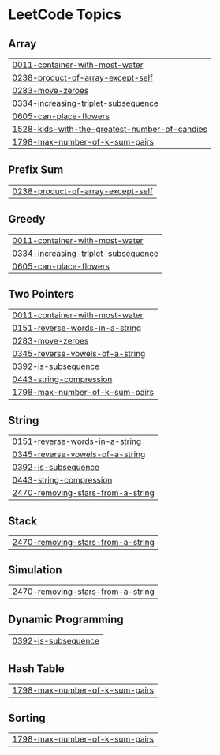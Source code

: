 

<!---LeetCode Topics Start-->
# LeetCode Topics
## Array
|  |
| ------- |
| [0011-container-with-most-water](https://github.com/karanmaheshwari16/LeetCode-75/tree/master/0011-container-with-most-water) |
| [0238-product-of-array-except-self](https://github.com/karanmaheshwari16/LeetCode-75/tree/master/0238-product-of-array-except-self) |
| [0283-move-zeroes](https://github.com/karanmaheshwari16/LeetCode-75/tree/master/0283-move-zeroes) |
| [0334-increasing-triplet-subsequence](https://github.com/karanmaheshwari16/LeetCode-75/tree/master/0334-increasing-triplet-subsequence) |
| [0605-can-place-flowers](https://github.com/karanmaheshwari16/LeetCode-75/tree/master/0605-can-place-flowers) |
| [1528-kids-with-the-greatest-number-of-candies](https://github.com/karanmaheshwari16/LeetCode-75/tree/master/1528-kids-with-the-greatest-number-of-candies) |
| [1798-max-number-of-k-sum-pairs](https://github.com/karanmaheshwari16/LeetCode-75/tree/master/1798-max-number-of-k-sum-pairs) |
## Prefix Sum
|  |
| ------- |
| [0238-product-of-array-except-self](https://github.com/karanmaheshwari16/LeetCode-75/tree/master/0238-product-of-array-except-self) |
## Greedy
|  |
| ------- |
| [0011-container-with-most-water](https://github.com/karanmaheshwari16/LeetCode-75/tree/master/0011-container-with-most-water) |
| [0334-increasing-triplet-subsequence](https://github.com/karanmaheshwari16/LeetCode-75/tree/master/0334-increasing-triplet-subsequence) |
| [0605-can-place-flowers](https://github.com/karanmaheshwari16/LeetCode-75/tree/master/0605-can-place-flowers) |
## Two Pointers
|  |
| ------- |
| [0011-container-with-most-water](https://github.com/karanmaheshwari16/LeetCode-75/tree/master/0011-container-with-most-water) |
| [0151-reverse-words-in-a-string](https://github.com/karanmaheshwari16/LeetCode-75/tree/master/0151-reverse-words-in-a-string) |
| [0283-move-zeroes](https://github.com/karanmaheshwari16/LeetCode-75/tree/master/0283-move-zeroes) |
| [0345-reverse-vowels-of-a-string](https://github.com/karanmaheshwari16/LeetCode-75/tree/master/0345-reverse-vowels-of-a-string) |
| [0392-is-subsequence](https://github.com/karanmaheshwari16/LeetCode-75/tree/master/0392-is-subsequence) |
| [0443-string-compression](https://github.com/karanmaheshwari16/LeetCode-75/tree/master/0443-string-compression) |
| [1798-max-number-of-k-sum-pairs](https://github.com/karanmaheshwari16/LeetCode-75/tree/master/1798-max-number-of-k-sum-pairs) |
## String
|  |
| ------- |
| [0151-reverse-words-in-a-string](https://github.com/karanmaheshwari16/LeetCode-75/tree/master/0151-reverse-words-in-a-string) |
| [0345-reverse-vowels-of-a-string](https://github.com/karanmaheshwari16/LeetCode-75/tree/master/0345-reverse-vowels-of-a-string) |
| [0392-is-subsequence](https://github.com/karanmaheshwari16/LeetCode-75/tree/master/0392-is-subsequence) |
| [0443-string-compression](https://github.com/karanmaheshwari16/LeetCode-75/tree/master/0443-string-compression) |
| [2470-removing-stars-from-a-string](https://github.com/karanmaheshwari16/LeetCode-75/tree/master/2470-removing-stars-from-a-string) |
## Stack
|  |
| ------- |
| [2470-removing-stars-from-a-string](https://github.com/karanmaheshwari16/LeetCode-75/tree/master/2470-removing-stars-from-a-string) |
## Simulation
|  |
| ------- |
| [2470-removing-stars-from-a-string](https://github.com/karanmaheshwari16/LeetCode-75/tree/master/2470-removing-stars-from-a-string) |
## Dynamic Programming
|  |
| ------- |
| [0392-is-subsequence](https://github.com/karanmaheshwari16/LeetCode-75/tree/master/0392-is-subsequence) |
## Hash Table
|  |
| ------- |
| [1798-max-number-of-k-sum-pairs](https://github.com/karanmaheshwari16/LeetCode-75/tree/master/1798-max-number-of-k-sum-pairs) |
## Sorting
|  |
| ------- |
| [1798-max-number-of-k-sum-pairs](https://github.com/karanmaheshwari16/LeetCode-75/tree/master/1798-max-number-of-k-sum-pairs) |
<!---LeetCode Topics End-->
